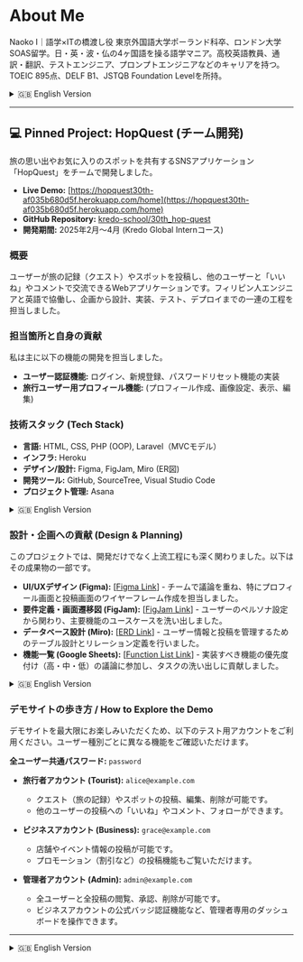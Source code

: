 # About Me
Naoko I｜語学×ITの橋渡し役
 東京外国語大学ポーランド科卒、ロンドン大学SOAS留学。日・英・波・仏の4ヶ国語を操る語学マニア。高校英語教員、通訳・翻訳、テストエンジニア、プロンプトエンジニアなどのキャリアを持つ。TOEIC 895点、DELF B1、JSTQB Foundation Levelを所持。

<details>
<summary>🇬🇧 English Version</summary>

# About Me
Naoko I | Bridging the gap between languages and IT
A graduate of Tokyo University of Foreign Studies (Polish Studies) and an exchange student at SOAS University of London. I am a language enthusiast fluent in four languages: Japanese, English, Polish, and French. My professional background includes roles as a high school English teacher, interpreter/translator, test engineer, and prompt engineer. I hold TOEIC 895, DELF B1, and JSTQB Foundation Level certifications.

</details>

---

## 💻 Pinned Project: HopQuest (チーム開発)

旅の思い出やお気に入りのスポットを共有するSNSアプリケーション「HopQuest」をチームで開発しました。

- **Live Demo:** [https://hopquest30th-af035b680d5f.herokuapp.com/home](https://hopquest30th-af035b680d5f.herokuapp.com/home)
- **GitHub Repository:** [kredo-school/30th_hop-quest](https://github.com/kredo-school/30th_hop-quest)
- **開発期間:** 2025年2月〜4月 (Kredo Global Internコース)

### 概要
ユーザーが旅の記録（クエスト）やスポットを投稿し、他のユーザーと「いいね」やコメントで交流できるWebアプリケーションです。フィリピン人エンジニアと英語で協働し、企画から設計、実装、テスト、デプロイまでの一連の工程を担当しました。

### 担当箇所と自身の貢献
私は主に以下の機能の開発を担当しました。
- **ユーザー認証機能:** ログイン、新規登録、パスワードリセット機能の実装
- **旅行ユーザー用プロフィール機能:** (プロフィール作成、画像設定、表示、編集)

### 技術スタック (Tech Stack)
- **言語:** HTML, CSS, PHP (OOP), Laravel（MVCモデル）
- **インフラ:** Heroku
- **デザイン/設計:** Figma, FigJam, Miro (ER図)
- **開発ツール:** GitHub, SourceTree, Visual Studio Code
- **プロジェクト管理:** Asana

<details>
<summary>🇬🇧 English Version</summary>

## 💻 Pinned Project: HopQuest (Team Project)

I co-developed "HopQuest," a social media application for sharing travel memories and favorite spots.

- **Live Demo:** [https://hopquest30th-af035b680d5f.herokuapp.com/home](https://hopquest30th-af035b680d5f.herokuapp.com/home)
- **GitHub Repository:** [kredo-school/30th_hop-quest](https://github.com/kredo-school/30th_hop-quest)
- **Development Period:** Feb - Apr 2025 (Kredo Global Intern Course)

### Overview
This web application allows users to post their travel logs (Quests) and favorite locations (Spots), and interact with other users through likes and comments. I collaborated with Filipino engineers in English, participating in the entire development lifecycle from planning and design to implementation, testing, and deployment.

### My Role & Contributions
I was primarily responsible for developing the following features:
- **User Authentication:** Implemented login, user registration, and password reset functionalities.
- **Profile Feature for Tourists:** Handled the full CRUD (Create, Read, Update, Delete) functionality for user profiles.

  
### Tech Stack
- **Languages:** HTML, CSS, PHP (OOP), Laravel (MVC)
- **Infrastructure:** Heroku
- **Design/Planning:** Figma, FigJam, Miro (ERD)
- **Development Tools:** GitHub, SourceTree, Visual Studio Code
- **Project Management:** Asana

</details>

### 設計・企画への貢献 (Design & Planning)
このプロジェクトでは、開発だけでなく上流工程にも深く関わりました。以下はその成果物の一部です。

- **UI/UXデザイン (Figma):** [[Figma Link](https://www.figma.com/design/iI9CpITCkxdQ1mhstX9T6r/Hop-Quest?node-id=0-1&p=f&t=uHhk3C31MYPw29i7-0)] - チームで議論を重ね、特にプロフィール画面と投稿画面のワイヤーフレーム作成を担当しました。
- **要件定義・画面遷移図 (FigJam):** [[FigJam Link](https://www.figma.com/board/IoZBE25mxU9oExZQ4kdBCz/HopQuest--Figjam-?t=Ycm7hIrIM099On9u-0)] - ユーザーのペルソナ設定から関わり、主要機能のユースケースを洗い出しました。
- **データベース設計 (Miro):** [[ERD Link](https://miro.com/app/board/uXjVIekk1Fs=/)] - ユーザー情報と投稿を管理するためのテーブル設計とリレーション定義を行いました。
- **機能一覧 (Google Sheets):** [[Function List Link](https://docs.google.com/spreadsheets/d/1bUNQ4iTASRtS-117SRm98DEvHwaX3_SYSGMPHKIHnyM/edit?gid=1716781624#gid=1716781624)] - 実装すべき機能の優先度付け（高・中・低）の議論に参加し、タスクの洗い出しに貢献しました。

<details>
<summary>🇬🇧 English Version</summary>

### Contributions in Design & Planning
In this project, I was deeply involved not only in development but also in the upstream processes. Below are some of the key deliverables from that phase.

- **UI/UX Design (Figma):** [[Figma Link](https://www.figma.com/design/iI9CpITCkxdQ1mhstX9T6r/Hop-Quest?node-id=0-1&p=f&t=uHhk3C31MYPw29i7-0)] - Through team discussions, I was specifically in charge of creating wireframes for the user profile and post submission pages.
- **Requirement Definition & Screen Transitions (FigJam):** [[FigJam Link](https://www.figma.com/board/IoZBE25mxU9oExZQ4kdBCz/HopQuest--Figjam-?t=Ycm7hIrIM099On9u-0)] - I participated from the initial user persona setup and was involved in defining the use cases for major features.
- **Database Design (Miro):** [[ERD Link](https://miro.com/app/board/uXjVIekk1Fs=/)] - I designed the tables and defined the relationships for managing user data and posts.
- **Function List (Google Sheets):** [[Function List Link](https://docs.google.com/spreadsheets/d/1bUNQ4iTASRtS-117SRm98DEvHwaX3_SYSGMPHKIHnyM/edit?gid=1716781624#gid=1716781624)] - I contributed to discussions on prioritizing features (high, medium, low) and helped in outlining development tasks.

</details>


### デモサイトの歩き方 / How to Explore the Demo
デモサイトを最大限にお楽しみいただくため、以下のテスト用アカウントをご利用ください。ユーザー種別ごとに異なる機能をご確認いただけます。

**全ユーザー共通パスワード:** `password`

- **旅行者アカウント (Tourist):** `alice@example.com`
  - クエスト（旅の記録）やスポットの投稿、編集、削除が可能です。
  - 他のユーザーの投稿への「いいね」やコメント、フォローができます。

- **ビジネスアカウント (Business):** `grace@example.com`
  - 店舗やイベント情報の投稿が可能です。
  - プロモーション（割引など）の投稿機能もご覧いただけます。

- **管理者アカウント (Admin):** `admin@example.com`
  - 全ユーザーと全投稿の閲覧、承認、削除が可能です。
  - ビジネスアカウントの公式バッジ認証機能など、管理者専用のダッシュボードを操作できます。

---

<details>
<summary>🇬🇧 English Version</summary>

### How to Explore the Demo Site
To fully experience the features of the demo site, please use the following test accounts. Each user role has access to different functionalities.

**Common Password for all users:** `password`

- **Tourist Account:** `alice@example.com`
  - You can create, read, update, and delete "Quests" (travel logs) and "Spots."
  - You can also "like," comment on, and "follow" other users' posts.

- **Business Account:** `grace@example.com`
  - This account can post information about their own businesses and events.
  - You can also explore the feature for posting special promotions (e.g., discounts).

- **Admin Account:** `admin@example.com`
  - With this account, you can view, approve, and delete all users and posts on the platform.
  - You can navigate the admin-exclusive dashboard, which includes features like verifying business accounts with an official badge.

</details>
